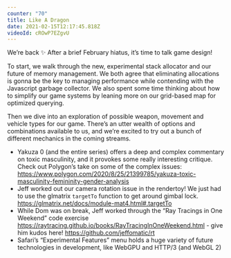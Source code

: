 ```yaml
---
counter: "70"
title: Like A Dragon
date: 2021-02-15T12:17:45.818Z
videoId: cROwP7EZgvU
---
```

We’re back ✨ After a brief February hiatus, it’s time to talk game design!

To start, we walk through the new, experimental stack allocator and our future of memory management. We both agree that eliminating allocations is gonna be the key to managing performance while contending with the Javascript garbage collector. We also spent some time thinking about how to simplify our game systems by leaning more on our grid-based map for optimized querying.

Then we dive into an exploration of possible weapon, movement and vehicle types for our game. There’s an utter wealth of options and combinations available to us, and we’re excited to try out a bunch of different mechanics in the coming streams.


- Yakuza 0 (and the entire series) offers a deep and complex commentary on toxic masculinity, and it provokes some really interesting critique. Check out Polygon’s take on some of the complex issues: https://www.polygon.com/2020/8/25/21399785/yakuza-toxic-masculinity-femininity-gender-analysis 
- Jeff worked out our camera rotation issue in the rendertoy! We just had to use the glmatrix `targetTo` function to get around gimbal lock. https://glmatrix.net/docs/module-mat4.html#.targetTo
- While Dom was on break, Jeff worked through the “Ray Tracings in One Weekend” code exercise https://raytracing.github.io/books/RayTracingInOneWeekend.html - give him kudos here! https://github.com/jeffomatic/rt
- Safari’s “Experimental Features” menu holds a huge variety of future technologies in development, like WebGPU and HTTP/3 (and WebGL 2)